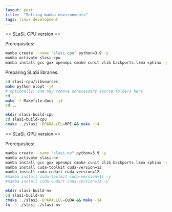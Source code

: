 ```yaml
---
layout: post
title:  "Setting mamba environments"
tags: linux development
---
```


== SLaSi, CPU version ==

Prerequisites:
```bash
mamba create --name "slasi-cpu" python=3.9 -y
mamba activate slasi-cpu
mamba install gcc gxx openmpi cmake cunit zlib backports.lzma sphinx -y
```

Preparing SLaSi libraries:
```bash
cd slasi-cpu/libsources
make python nlopt -j4
# optionally, one may remove unnecessary source folders here
cd ..
make -f Makefile.docs -j4
cd ..
```

```bash
mkdir slasi-build-cpu
cd slasi-build-cpu
cmake ../slasi -DPARALLEL=MPI && make -j4
```


== SLaSi, GPU version ==

Prerequisites:
```bash
mamba create --name "slasi-nv" python=3.9 -y
mamba activate slasi-nv
mamba install gcc gxx openmpi cmake cunit zlib backports.lzma sphinx -y
mamba install cuda-toolkit cuda-version=12
mamba install cuda-cudart cuda-version=12
#mamba install cuda-toolkit cuda-version=11 -y
#mamba install cuda-cudart cuda-version=11 -y
```

```bash
mkdir slasi-build-nv
cd slasi-build-nv
cmake ../slasi -DPARALLEL=CUDA && make -j4
ln -s ./slasi ./slasi-nv
```
